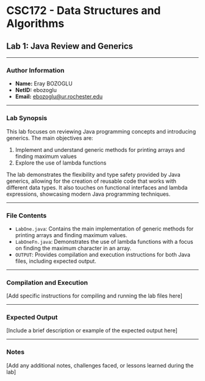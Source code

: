 # CSC172 - Data Structures and Algorithms
## Lab 1: Java Review and Generics

---

### Author Information
- **Name:** Eray BOZOGLU
- **NetID:** ebozoglu
- **Email:** ebozoglu@ur.rochester.edu

---

### Lab Synopsis

This lab focuses on reviewing Java programming concepts and introducing generics. The main objectives are:

1. Implement and understand generic methods for printing arrays and finding maximum values
2. Explore the use of lambda functions

The lab demonstrates the flexibility and type safety provided by Java generics, allowing for the creation of reusable code that works with different data types. It also touches on functional interfaces and lambda expressions, showcasing modern Java programming techniques.

---

### File Contents

- `LabOne.java`: Contains the main implementation of generic methods for printing arrays and finding maximum values.
- `LabOneFn.java`: Demonstrates the use of lambda functions with a focus on finding the maximum character in an array.
- `OUTPUT`: Provides compilation and execution instructions for both Java files, including expected output.

---

### Compilation and Execution

[Add specific instructions for compiling and running the lab files here]

---

### Expected Output

[Include a brief description or example of the expected output here]

---

### Notes

[Add any additional notes, challenges faced, or lessons learned during the lab]

